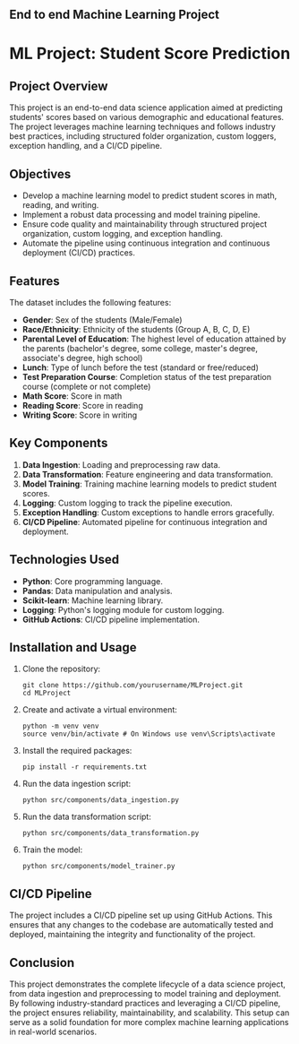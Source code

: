 ## End to end Machine Learning Project

# ML Project: Student Score Prediction

## Project Overview

This project is an end-to-end data science application aimed at predicting students' scores based on various demographic and educational features. The project leverages machine learning techniques and follows industry best practices, including structured folder organization, custom loggers, exception handling, and a CI/CD pipeline.

## Objectives

- Develop a machine learning model to predict student scores in math, reading, and writing.
- Implement a robust data processing and model training pipeline.
- Ensure code quality and maintainability through structured project organization, custom logging, and exception handling.
- Automate the pipeline using continuous integration and continuous deployment (CI/CD) practices.

## Features

The dataset includes the following features:

- **Gender**: Sex of the students (Male/Female)
- **Race/Ethnicity**: Ethnicity of the students (Group A, B, C, D, E)
- **Parental Level of Education**: The highest level of education attained by the parents (bachelor's degree, some college, master's degree, associate's degree, high school)
- **Lunch**: Type of lunch before the test (standard or free/reduced)
- **Test Preparation Course**: Completion status of the test preparation course (complete or not complete)
- **Math Score**: Score in math
- **Reading Score**: Score in reading
- **Writing Score**: Score in writing

## Key Components

1. **Data Ingestion**: Loading and preprocessing raw data.
2. **Data Transformation**: Feature engineering and data transformation.
3. **Model Training**: Training machine learning models to predict student scores.
4. **Logging**: Custom logging to track the pipeline execution.
5. **Exception Handling**: Custom exceptions to handle errors gracefully.
6. **CI/CD Pipeline**: Automated pipeline for continuous integration and deployment.

## Technologies Used

- **Python**: Core programming language.
- **Pandas**: Data manipulation and analysis.
- **Scikit-learn**: Machine learning library.
- **Logging**: Python's logging module for custom logging.
- **GitHub Actions**: CI/CD pipeline implementation.

## Installation and Usage

1. Clone the repository:

   ```
   git clone https://github.com/yourusername/MLProject.git
   cd MLProject
   ```

2. Create and activate a virtual environment:
   ```
   python -m venv venv
   source venv/bin/activate # On Windows use venv\Scripts\activate
   ```
3. Install the required packages:
   ```
   pip install -r requirements.txt
   ```
4. Run the data ingestion script:

   ```
   python src/components/data_ingestion.py
   ```

5. Run the data transformation script:

   ```
   python src/components/data_transformation.py
   ```

6. Train the model:

   ```
   python src/components/model_trainer.py
   ```

## CI/CD Pipeline

The project includes a CI/CD pipeline set up using GitHub Actions. This ensures that any changes to the codebase are automatically tested and deployed, maintaining the integrity and functionality of the project.

## Conclusion

This project demonstrates the complete lifecycle of a data science project, from data ingestion and preprocessing to model training and deployment. By following industry-standard practices and leveraging a CI/CD pipeline, the project ensures reliability, maintainability, and scalability. This setup can serve as a solid foundation for more complex machine learning applications in real-world scenarios.
